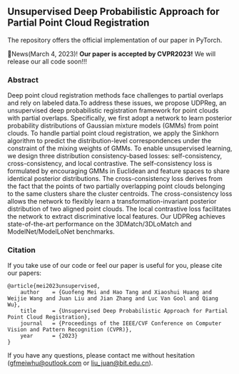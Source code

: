 ## Unsupervised Deep Probabilistic Approach for Partial Point Cloud Registration

The repository offers the official implementation of our paper in PyTorch.

:t-rex:News(March 4, 2023)!  **Our paper is accepted by CVPR2023!** We will release our all code soon!!!

### Abstract
Deep point cloud registration methods face challenges to partial overlaps and rely on labeled data.To address these issues, we propose UDPReg, an unsupervised deep probabilistic registration framework for point clouds with partial overlaps. Specifically, we first adopt a network to learn posterior probability distributions of Gaussian mixture models (GMMs) from point clouds. To handle partial point cloud registration, we apply the Sinkhorn algorithm to predict the distribution-level correspondences under the constraint of the mixing weights of GMMs. To enable unsupervised learning, we design three distribution consistency-based losses: self-consistency, cross-consistency, and local contrastive. The self-consistency loss is formulated by encouraging GMMs in Euclidean and feature spaces to share identical posterior distributions. The cross-consistency loss derives from the fact that the points of two partially overlapping point clouds  belonging to the same clusters share the cluster centroids. The cross-consistency loss allows the network to flexibly learn a transformation-invariant posterior distribution of two aligned point clouds. 
The local contrastive loss facilitates the network to extract discriminative local features. Our UDPReg achieves state-of-the-art performance on the 3DMatch/3DLoMatch and ModelNet/ModelLoNet benchmarks.

### Citation

If you take use of our code or feel our paper is useful for you, please cite our papers:

```
@article{mei2023unsupervised,
    author    = {Guofeng Mei and Hao Tang and Xiaoshui Huang and Weijie Wang and Juan Liu and Jian Zhang and Luc Van Gool and Qiang Wu},
    title     = {Unsupervised Deep Probabilistic Approach for Partial Point Cloud Registration},
    journal   = {Proceedings of the IEEE/CVF Conference on Computer Vision and Pattern Recognition (CVPR)},
    year      = {2023}
}
```

If you have any questions, please contact me without hesitation (gfmeiwhu@outlook.com or liu_juan@bit.edu.cn).
